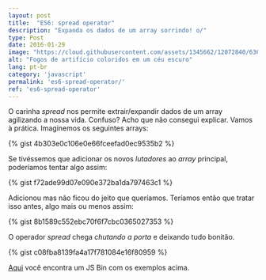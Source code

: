 ```yaml
---
layout: post
title:  "ES6: spread operator"
description: "Expanda os dados de um array sorrindo! o/"
type: Post
date: 2016-01-29
image: "https://cloud.githubusercontent.com/assets/1345662/12072840/6360f8ae-b0de-11e5-8584-b748798c95c3.jpg"
alt: "Fogos de artifício coloridos em um céu escuro"
lang: pt-br
category: 'javascript'
permalink: 'es6-spread-operator/'
ref: 'es6-spread-operator'
---
```


O carinha *spread* nos permite extrair/expandir dados de um array agilizando a nossa vida. Confuso? Acho que não consegui explicar. Vamos à prática. Imaginemos os seguintes arrays:

{% gist 4b303e0c106e0e66fceefad0ec9535b2 %}

Se tivéssemos que adicionar os novos *lutadores* ao *array* principal, poderíamos tentar algo assim:

{% gist f72ade99d07e090e372ba1da797463c1 %}

Adicionou mas não ficou do jeito que queríamos. Teríamos então que tratar isso antes, algo mais ou menos assim:

{% gist 8b1589c552ebc70f6f7cbc0365027353 %}

O operador *spread* chega *chutando a porta* e deixando tudo bonitão.

{% gist c08fba8139fa4a17f781084e16f80959 %}

[Aqui](http://jsbin.com/cubiko/edit?js,console) você encontra um JS Bin com os exemplos acima.